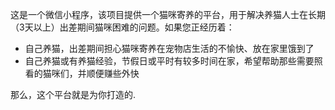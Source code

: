 这是一个微信小程序，该项目提供一个猫咪寄养的平台，用于解决养猫人士在长期（3天以上）出差期间猫咪困难的问题。如果您正经历着：
- 自己养猫，出差期间担心猫咪寄养在宠物店生活的不愉快、放在家里饿到了
- 自己养猫或有养猫经验，节假日或平时有较多时间在家，希望帮助那些需要照看的猫咪们，并顺便赚些外快

那么，这个平台就是为你打造的.
